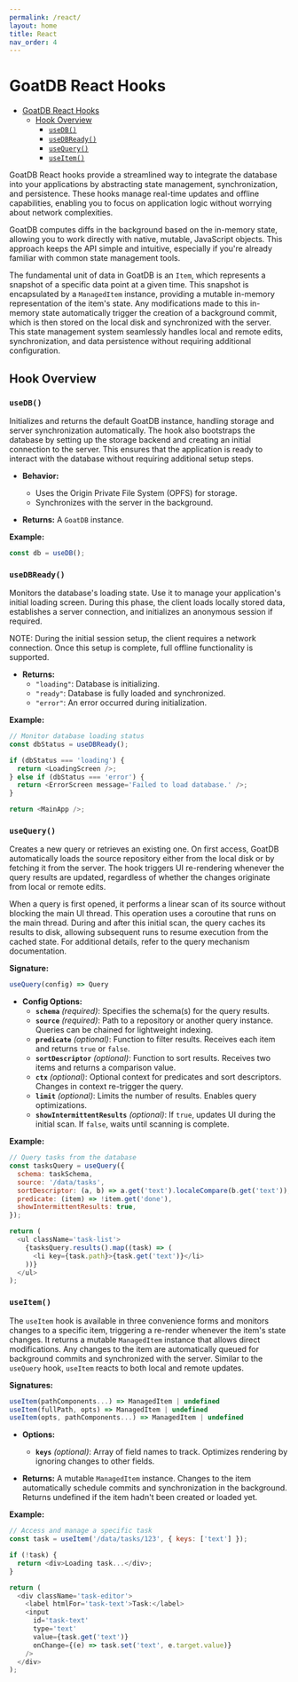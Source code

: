 ```yaml
---
permalink: /react/
layout: home
title: React
nav_order: 4
---
```


# GoatDB React Hooks

- [GoatDB React Hooks](#goatdb-react-hooks)
  - [Hook Overview](#hook-overview)
    - [`useDB()`](#usedb)
    - [`useDBReady()`](#usedbready)
    - [`useQuery()`](#usequery)
    - [`useItem()`](#useitem)

GoatDB React hooks provide a streamlined way to integrate the database into your
applications by abstracting state management, synchronization, and persistence.
These hooks manage real-time updates and offline capabilities, enabling you to
focus on application logic without worrying about network complexities.

GoatDB computes diffs in the background based on the in-memory state, allowing
you to work directly with native, mutable, JavaScript objects. This approach
keeps the API simple and intuitive, especially if you're already familiar with
common state management tools.

The fundamental unit of data in GoatDB is an `Item`, which represents a snapshot
of a specific data point at a given time. This snapshot is encapsulated by a
`ManagedItem` instance, providing a mutable in-memory representation of the
item's state. Any modifications made to this in-memory state automatically
trigger the creation of a background commit, which is then stored on the local
disk and synchronized with the server. This state management system seamlessly
handles local and remote edits, synchronization, and data persistence without
requiring additional configuration.

## Hook Overview

### `useDB()`

Initializes and returns the default GoatDB instance, handling storage and server
synchronization automatically. The hook also bootstraps the database by setting
up the storage backend and creating an initial connection to the server. This
ensures that the application is ready to interact with the database without
requiring additional setup steps.

- **Behavior:**

  - Uses the Origin Private File System (OPFS) for storage.
  - Synchronizes with the server in the background.

- **Returns:** A `GoatDB` instance.

**Example:**

```javascript
const db = useDB();
```

### `useDBReady()`

Monitors the database's loading state. Use it to manage your application's
initial loading screen. During this phase, the client loads locally stored data,
establishes a server connection, and initializes an anonymous session if
required.

NOTE: During the initial session setup, the client requires a network
connection. Once this setup is complete, full offline functionality is
supported.

- **Returns:**
  - `"loading"`: Database is initializing.
  - `"ready"`: Database is fully loaded and synchronized.
  - `"error"`: An error occurred during initialization.

**Example:**

```javascript
// Monitor database loading status
const dbStatus = useDBReady();

if (dbStatus === 'loading') {
  return <LoadingScreen />;
} else if (dbStatus === 'error') {
  return <ErrorScreen message='Failed to load database.' />;
}

return <MainApp />;
```

### `useQuery()`

Creates a new query or retrieves an existing one. On first access, GoatDB
automatically loads the source repository either from the local disk or by
fetching it from the server. The hook triggers UI re-rendering whenever the
query results are updated, regardless of whether the changes originate from
local or remote edits.

When a query is first opened, it performs a linear scan of its source without
blocking the main UI thread. This operation uses a coroutine that runs on the
main thread. During and after this initial scan, the query caches its results to
disk, allowing subsequent runs to resume execution from the cached state. For
additional details, refer to the query mechanism documentation.

**Signature:**

```javascript
useQuery(config) => Query
```

- **Config Options:**
  - **`schema`** _(required)_: Specifies the schema(s) for the query results.
  - **`source`** _(required)_: Path to a repository or another query instance.
    Queries can be chained for lightweight indexing.
  - **`predicate`** _(optional)_: Function to filter results. Receives each item
    and returns `true` or `false`.
  - **`sortDescriptor`** _(optional)_: Function to sort results. Receives two
    items and returns a comparison value.
  - **`ctx`** _(optional)_: Optional context for predicates and sort
    descriptors. Changes in context re-trigger the query.
  - **`limit`** _(optional)_: Limits the number of results. Enables query
    optimizations.
  - **`showIntermittentResults`** _(optional)_: If `true`, updates UI during the
    initial scan. If `false`, waits until scanning is complete.

**Example:**

```javascript
// Query tasks from the database
const tasksQuery = useQuery({
  schema: taskSchema,
  source: '/data/tasks',
  sortDescriptor: (a, b) => a.get('text').localeCompare(b.get('text')),
  predicate: (item) => !item.get('done'),
  showIntermittentResults: true,
});

return (
  <ul className='task-list'>
    {tasksQuery.results().map((task) => (
      <li key={task.path}>{task.get('text')}</li>
    ))}
  </ul>
);
```

### `useItem()`

The `useItem` hook is available in three convenience forms and monitors changes
to a specific item, triggering a re-render whenever the item's state changes. It
returns a mutable `ManagedItem` instance that allows direct modifications. Any
changes to the item are automatically queued for background commits and
synchronized with the server. Similar to the `useQuery` hook, `useItem` reacts
to both local and remote updates.

**Signatures:**

```javascript
useItem(pathComponents...) => ManagedItem | undefined
useItem(fullPath, opts) => ManagedItem | undefined
useItem(opts, pathComponents...) => ManagedItem | undefined
```

- **Options:**

  - **`keys`** _(optional)_: Array of field names to track. Optimizes rendering
    by ignoring changes to other fields.

- **Returns:** A mutable `ManagedItem` instance. Changes to the item
  automatically schedule commits and synchronization in the background. Returns
  undefined if the item hadn't been created or loaded yet.

**Example:**

```javascript
// Access and manage a specific task
const task = useItem('/data/tasks/123', { keys: ['text'] });

if (!task) {
  return <div>Loading task...</div>;
}

return (
  <div className='task-editor'>
    <label htmlFor='task-text'>Task:</label>
    <input
      id='task-text'
      type='text'
      value={task.get('text')}
      onChange={(e) => task.set('text', e.target.value)}
    />
  </div>
);
```
